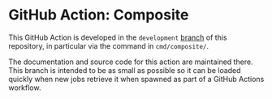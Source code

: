 # GitHub Action: Composite

This GitHub Action is developed in the `development` [branch][1] of this
repository, in particular via the command in `cmd/composite/`.

The documentation and source code for this action are maintained there. This
branch is intended to be as small as possible so it can be loaded quickly
when new jobs retrieve it when spawned as part of a GitHub Actions workflow.

[1]: https://github.com/blend/action-composite/tree/7586da331a1ce003a321cc16ac72319d78c7764b
